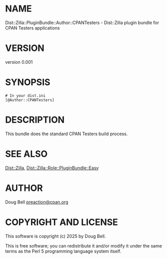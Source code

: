 # NAME

Dist::Zilla::PluginBundle::Author::CPANTesters - Dist::Zilla plugin bundle for CPAN Testers applications

# VERSION

version 0.001

# SYNOPSIS

    # In your dist.ini
    [@Author::CPANTesters]

# DESCRIPTION

This bundle does the standard CPAN Testers build process.

# SEE ALSO

[Dist::Zilla](https://metacpan.org/pod/Dist%3A%3AZilla), [Dist::Zilla::Role::PluginBundle::Easy](https://metacpan.org/pod/Dist%3A%3AZilla%3A%3ARole%3A%3APluginBundle%3A%3AEasy)

# AUTHOR

Doug Bell <preaction@cpan.org>

# COPYRIGHT AND LICENSE

This software is copyright (c) 2025 by Doug Bell.

This is free software; you can redistribute it and/or modify it under
the same terms as the Perl 5 programming language system itself.
